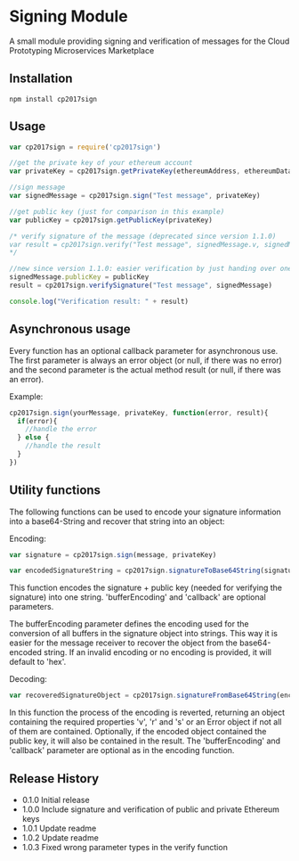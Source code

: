 Signing Module
==============

A small module providing signing and verification of messages for the Cloud Prototyping Microservices Marketplace

## Installation
```shell
npm install cp2017sign
```

## Usage
```javascript
var cp2017sign = require('cp2017sign')

//get the private key of your ethereum account
var privateKey = cp2017sign.getPrivateKey(ethereumAddress, ethereumDataDir, ethereumAccountPassword)

//sign message
var signedMessage = cp2017sign.sign("Test message", privateKey)

//get public key (just for comparison in this example)
var publicKey = cp2017sign.getPublicKey(privateKey)

/* verify signature of the message (deprecated since version 1.1.0)
var result = cp2017sign.verify("Test message", signedMessage.v, signedMessage.r, signedMessage.s, publicKey)
*/

//new since version 1.1.0: easier verification by just handing over one signature object
signedMessage.publicKey = publicKey
result = cp2017sign.verifySignature("Test message", signedMessage)

console.log("Verification result: " + result)
```

## Asynchronous usage
Every function has an optional callback parameter for asynchronous use.
The first parameter is always an error object (or null, if there was no error) and the second parameter is the actual method result (or null, if there was an error).

Example:

```javascript
cp2017sign.sign(yourMessage, privateKey, function(error, result){
  if(error){
    //handle the error
  } else {
    //handle the result
  }
})
```

## Utility functions
The following functions can be used to encode your signature information into a base64-String and recover that string into an object:

Encoding:
```javascript
var signature = cp2017sign.sign(message, privateKey)

var encodedSignatureString = cp2017sign.signatureToBase64String(signature, publicKey, bufferEncoding, callback)
```
This function encodes the signature + public key (needed for verifying the signature) into one string. 'bufferEncoding' and 'callback' are optional parameters. 

The bufferEncoding parameter defines the encoding used for the conversion of all buffers in the signature object into strings.
This way it is easier for the message receiver to recover the object from the base64-encoded string.
If an invalid encoding or no encoding is provided, it will default to 'hex'.

Decoding:
```javascript
var recoveredSignatureObject = cp2017sign.signatureFromBase64String(encodedSignatureString, bufferEncoding, callback)
```
In this function the process of the encoding is reverted, returning an object containing the required properties 'v', 'r' and 's' or an Error object if not all of them are contained.
Optionally, if the encoded object contained the public key, it will also be contained in the result.
The 'bufferEncoding' and 'callback' parameter are optional as in the encoding function.

## Release History

* 0.1.0 Initial release
* 1.0.0 Include signature and verification of public and private Ethereum keys
* 1.0.1 Update readme
* 1.0.2 Update readme
* 1.0.3 Fixed wrong parameter types in the verify function